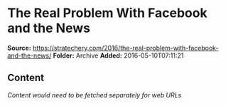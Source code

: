 # The Real Problem With Facebook and the News

**Source:** https://stratechery.com/2016/the-real-problem-with-facebook-and-the-news/
**Folder:** Archive
**Added:** 2016-05-10T07:11:21




## Content
*Content would need to be fetched separately for web URLs*
